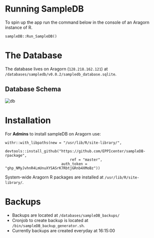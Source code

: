 
# Running SampleDB
To spin up the app run the command below in the console of an Aragorn instance of R.
```
sampleDB::Run_SampleDB()
```

# The Database
The database lives on Aragorn (`128.218.162.121`) at `/databases/sampledb/v0.0.2/sampledb_database.sqlite`.

## Database Schema
![db](https://user-images.githubusercontent.com/95319271/151049473-54f411e9-0fa2-4d3b-be33-32a0d8521a08.png)

# Installation
For **Admins** to install sampleDB on Aragorn use:
```
withr::with_libpaths(new = "/usr/lib/R/site-library/", 
		     devtools::install_github("https://github.com/EPPIcenter/sampleDB-rpackage", 
		     			      ref = "master", 
					      auth_token = "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"))
```

System-wide Aragorn R packages are installed at `/usr/lib/R/site-library/`.

# Backups
- Backups are located at `/databases/sampleDB_backups/`
- Cronjob to create backup is located at `/bin/sampleDB_backup_generator.sh`. 
- Currently backups are created everyday at 16:15:00
